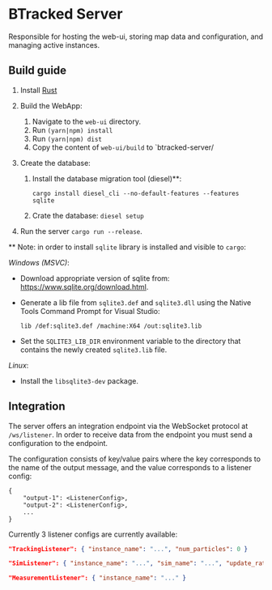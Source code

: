 # BTracked Server

Responsible for hosting the web-ui, storing map data and configuration, and managing active instances.

## Build guide

1. Install [Rust](https://www.rust-lang.org/en-US/install.html)

2. Build the WebApp:

    1. Navigate to the `web-ui` directory.
    2. Run `(yarn|npm) install`
    3. Run `(yarn|npm) dist`
    4. Copy the content of `web-ui/build` to `btracked-server/

3. Create the database:

    1. Install the database migration tool (diesel)**:

        ```
        cargo install diesel_cli --no-default-features --features sqlite
        ```

    2. Crate the database: `diesel setup`

4. Run the server `cargo run --release`.


** Note: in order to install `sqlite` library is installed and visible to `cargo`:

_Windows (MSVC)_:
* Download appropriate version of sqlite from: https://www.sqlite.org/download.html.

* Generate a lib file from `sqlite3.def` and `sqlite3.dll` using the Native Tools Command Prompt for Visual Studio:

    ```
    lib /def:sqlite3.def /machine:X64 /out:sqlite3.lib
    ```

* Set the `SQLITE3_LIB_DIR` environment variable to the directory that contains the newly created `sqlite3.lib` file.

_Linux_:

* Install the `libsqlite3-dev` package.

## Integration

The server offers an integration endpoint via the WebSocket protocol at `/ws/listener`. In order to receive data from the endpoint you must send a configuration to the endpoint.

The configuration consists of key/value pairs where the key corresponds to the name of the output message, and the value corresponds to a listener config:

```
{
    "output-1": <ListenerConfig>,
    "output-2": <ListenerConfig>,
    ...
}
```

Currently 3 listener configs are currently available:

```json
"TrackingListener": { "instance_name": "...", "num_particles": 0 }
```

```json
"SimListener": { "instance_name": "...", "sim_name": "...", "update_rate": 200 }
```

```json
"MeasurementListener": { "instance_name": "..." }
```